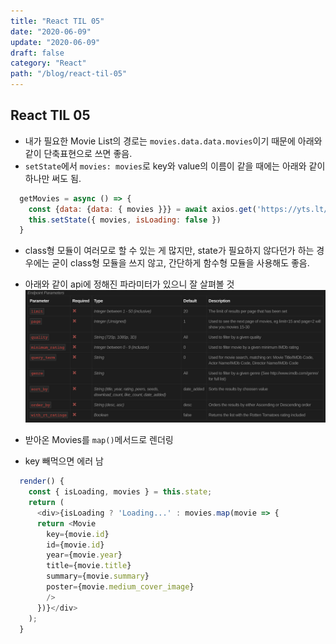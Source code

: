 ```yaml
---
title: "React TIL 05"
date: "2020-06-09"
update: "2020-06-09"
draft: false
category: "React"
path: "/blog/react-til-05"
---
```


## React TIL 05
- 내가 필요한 Movie List의 경로는 `movies.data.data.movies`이기 때문에 아래와 같이 단축표현으로 쓰면 좋음.
- `setState`에서 `movies: movies`로 key와 value의 이름이 같을 때에는 아래와 같이 하나만 써도 됨.

```js
  getMovies = async () => {
    const {data: {data: { movies }}} = await axios.get('https://yts.lt/api/v2/list_movies.json'); 
    this.setState({ movies, isLoading: false })
  }
```

- class형 모듈이 여러모로 할 수 있는 게 많지만, state가 필요하지 않다던가 하는 경우에는 굳이 class형 모듈을 쓰지 않고, 간단하게 함수형 모듈을 사용해도 좋음.
- 아래와 같이 api에 정해진 파라미터가 있으니 잘 살펴볼 것
![](https://github.com/codeAmeba/amebalab/blob/master/src/images/api.png?raw=true)

- 받아온 Movies를 `map()`메서드로 렌더링
- key 빼먹으면 에러 남

```js
  render() {
    const { isLoading, movies } = this.state;
    return (
      <div>{isLoading ? 'Loading...' : movies.map(movie => {
      return <Movie 
        key={movie.id}
        id={movie.id} 
        year={movie.year} 
        title={movie.title} 
        summary={movie.summary} 
        poster={movie.medium_cover_image} 
        />
      })}</div>
    );
  }
```